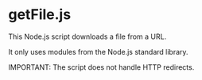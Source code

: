 # getFile.js

This Node.js script downloads a file from a URL.

It only uses modules from the Node.js standard library.

IMPORTANT: The script does not handle HTTP redirects.

